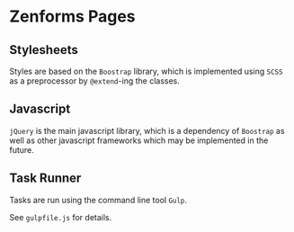# Zenforms Pages

## Stylesheets

Styles are based on the ```Boostrap``` library, which is implemented using ```SCSS``` as a preprocessor by ```@extend```-ing the classes.

## Javascript

```jQuery``` is the main javascript library, which is a dependency of ```Boostrap``` as well as other javascript frameworks which may be implemented in the future.

## Task Runner

Tasks are run using the command line tool ```Gulp```.

See ```gulpfile.js``` for  details.
